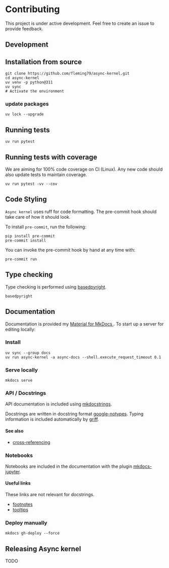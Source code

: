 # Contributing

This project is under active development. Feel free to create an issue to provide feedback.

## Development

## Installation from source

```shell
git clone https://github.com/fleming79/async-kernel.git
cd async-kernel
uv venv -p python@311
uv sync
# Activate the environment
```

### update packages

```shell
uv lock --upgrade
```

## Running tests

```shell
uv run pytest
```

## Running tests with coverage

We are aiming for 100% code coverage on CI (Linux). Any new code should also update tests to maintain coverage.

```shell
uv run pytest -vv --cov
```

## Code Styling

`Async kernel` uses ruff for code formatting. The pre-commit hook should take care of how it should look.

To install `pre-commit`, run the following:

```shell
pip install pre-commit
pre-commit install
```

You can invoke the pre-commit hook by hand at any time with:

```shell
pre-commit run
```

## Type checking

Type checking is performed using [basedpyright](https://docs.basedpyright.com/).

```shell
basedpyright
```

## Documentation

Documentation is provided my [Material for MkDocs ](https://squidfunk.github.io/mkdocs-material/). To start up a server for editing locally:

### Install

```shell
uv sync --group docs
uv run async-kernel -a async-docs --shell.execute_request_timeout 0.1
```

### Serve locally

```shell
mkdocs serve 
```

### API / Docstrings

API documentation is included using [mkdocstrings](https://mkdocstrings.github.io/).

Docstrings are written in docstring format [google-notypes](https://mkdocstrings.github.io/griffe/reference/docstrings/?h=google#google-style).
Typing information is included automatically by [griff](https://mkdocstrings.github.io/griffe).

#### See also

- [cross-referencing](https://mkdocstrings.github.io/usage/#cross-references)

### Notebooks

Notebooks are included in the documentation with the plugin [mkdocs-jupyter](https://github.com/danielfrg/mkdocs-jupyter).

#### Useful links

These links are not relevant for docstrings.

- [footnotes](https://squidfunk.github.io/mkdocs-material/reference/footnotes/#usage)
- [tooltips](https://squidfunk.github.io/mkdocs-material/reference/tooltips/#usage)

### Deploy manually

```shell
mkdocs gh-deploy --force
```

## Releasing Async kernel

TODO
